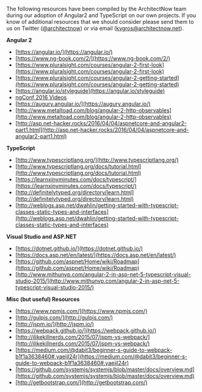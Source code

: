 The following resources have been compiled by the ArchitectNow team during our adoption of Angular2 and TypeScript on our own projects.   If you know of additional resources that we should consider please send them to us on Twitter ([@architectnow](http://twitter.com/architectnow)) or via email (<kvgros@architectnow.net>). 

**Angular 2**  

 * [https://angular.io/](https://angular.io/)
 * [https://www.ng-book.com/2/](https://www.ng-book.com/2/)
 * [https://www.pluralsight.com/courses/angular-2-first-look](https://www.pluralsight.com/courses/angular-2-first-look)
 * [https://www.pluralsight.com/courses/angular-2-getting-started](https://www.pluralsight.com/courses/angular-2-getting-started)
 * [https://angular.io/styleguide](https://angular.io/styleguide)
 * [ngConf 2016 Videos](https://www.youtube.com/playlist?list=PLOETEcp3DkCq788xapkP_OU-78jhTf68j)
 * [https://augury.angular.io/](https://augury.angular.io/)
 * [http://www.metaltoad.com/blog/angular-2-http-observables](http://www.metaltoad.com/blog/angular-2-http-observables)
 * [http://asp.net-hacker.rocks/2016/04/04/aspnetcore-and-angular2-part1.html](http://asp.net-hacker.rocks/2016/04/04/aspnetcore-and-angular2-part1.html)

**TypeScript**

 * [http://www.typescriptlang.org/](http://www.typescriptlang.org/)
 * [http://www.typescriptlang.org/docs/tutorial.html](http://www.typescriptlang.org/docs/tutorial.html)
 * [https://learnxinyminutes.com/docs/typescript/](https://learnxinyminutes.com/docs/typescript/)
 * [http://definitelytyped.org/directory/learn.html](http://definitelytyped.org/directory/learn.html)
 * [http://weblogs.asp.net/dwahlin/getting-started-with-typescript-classes-static-types-and-interfaces](http://weblogs.asp.net/dwahlin/getting-started-with-typescript-classes-static-types-and-interfaces)

**Visual Studio and ASP.NET**

 * [https://dotnet.github.io/](https://dotnet.github.io/)
 * [https://docs.asp.net/en/latest/](https://docs.asp.net/en/latest/)
 * [https://github.com/aspnet/Home/wiki/Roadmap](https://github.com/aspnet/Home/wiki/Roadmap)
 * [http://www.mithunvp.com/angular-2-in-asp-net-5-typescript-visual-studio-2015/](http://www.mithunvp.com/angular-2-in-asp-net-5-typescript-visual-studio-2015/)

**Misc (but useful) Resources**

 * [https://www.npmjs.com/](https://www.npmjs.com/)
 * [http://gulpjs.com/](http://gulpjs.com/)
 * [http://jspm.io/](http://jspm.io/)
 * [https://webpack.github.io/](https://webpack.github.io/)
 * [http://ilikekillnerds.com/2015/07/jspm-vs-webpack/](http://ilikekillnerds.com/2015/07/jspm-vs-webpack/)
 * [https://medium.com/@dabit3/beginner-s-guide-to-webpack-b1f1a3638460#.yaeijl24r](https://medium.com/@dabit3/beginner-s-guide-to-webpack-b1f1a3638460#.yaeijl24r)
 * [https://github.com/systemjs/systemjs/blob/master/docs/overview.md](https://github.com/systemjs/systemjs/blob/master/docs/overview.md)
 * [http://getbootstrap.com/](http://getbootstrap.com/)

 
